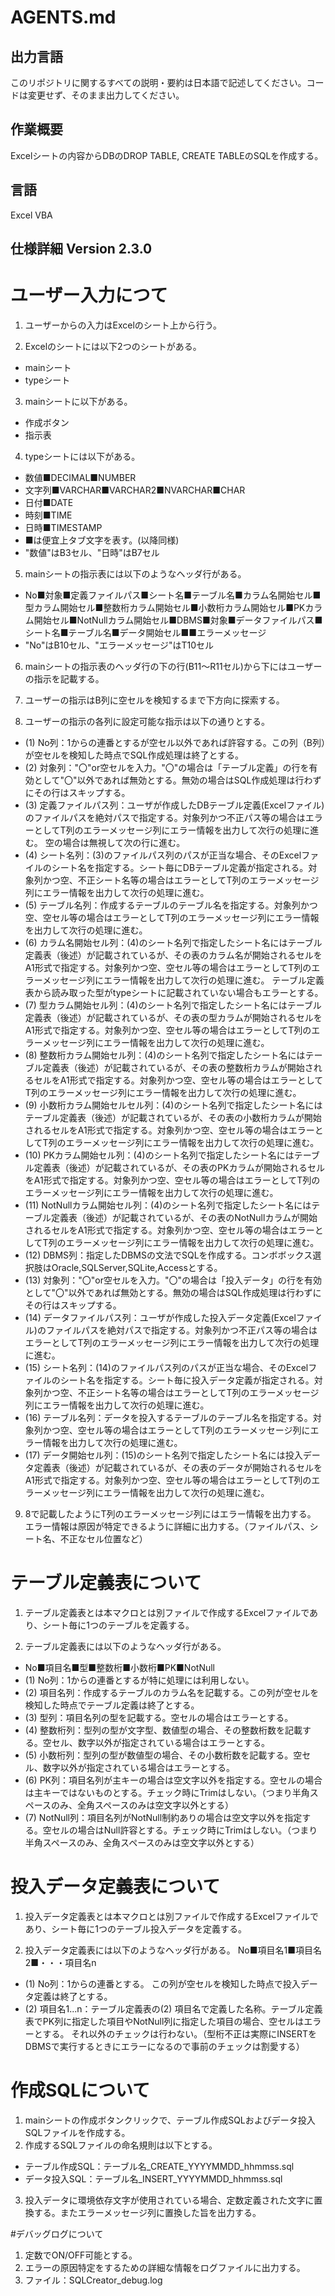 # AGENTS.md
## 出力言語
このリポジトリに関するすべての説明・要約は日本語で記述してください。コードは変更せず、そのまま出力してください。

## 作業概要
Excelシートの内容からDBのDROP TABLE, CREATE TABLEのSQLを作成する。

## 言語
Excel VBA

## 仕様詳細  Version 2.3.0

# ユーザー入力につて
1. ユーザーからの入力はExcelのシート上から行う。

2. Excelのシートには以下2つのシートがある。
- mainシート
- typeシート

3. mainシートに以下がある。
- 作成ボタン
- 指示表

4. typeシートには以下がある。
- 数値■DECIMAL■NUMBER
- 文字列■VARCHAR■VARCHAR2■NVARCHAR■CHAR
- 日付■DATE
- 時刻■TIME
- 日時■TIMESTAMP
- ■は便宜上タブ文字を表す。(以降同様)
- "数値"はB3セル、"日時"はB7セル

5. mainシートの指示表には以下のようなヘッダ行がある。
- No■対象■定義ファイルパス■シート名■テーブル名■カラム名開始セル■型カラム開始セル■整数桁カラム開始セル■小数桁カラム開始セル■PKカラム開始セル■NotNullカラム開始セル■DBMS■対象■データファイルパス■シート名■テーブル名■データ開始セル■■エラーメッセージ
- "No"はB10セル、"エラーメッセージ"はT10セル

6. mainシートの指示表のヘッダ行の下の行(B11～R11セル)から下にはユーザーの指示を記載する。

7. ユーザーの指示はB列に空セルを検知するまで下方向に探索する。

8. ユーザーの指示の各列に設定可能な指示は以下の通りとする。
- (1) No列：1からの連番とするが空セル以外であれば許容する。この列（B列）が空セルを検知した時点でSQL作成処理は終了とする。
- (2) 対象列："〇"or空セルを入力。"〇"の場合は「テーブル定義」の行を有効として"〇"以外であれば無効とする。無効の場合はSQL作成処理は行わずにその行はスキップする。
- (3) 定義ファイルパス列：ユーザが作成したDBテーブル定義(Excelファイル)のファイルパスを絶対パスで指定する。対象列かつ不正パス等の場合はエラーとしてT列のエラーメッセージ列にエラー情報を出力して次行の処理に進む。
空の場合は無視して次の行に進む。
- (4) シート名列：(3)のファイルパス列のパスが正当な場合、そのExcelファイルのシート名を指定する。シート毎にDBテーブル定義が指定される。対象列かつ空、不正シート名等の場合はエラーとしてT列のエラーメッセージ列にエラー情報を出力して次行の処理に進む。
- (5) テーブル名列：作成するテーブルのテーブル名を指定する。対象列かつ空、空セル等の場合はエラーとしてT列のエラーメッセージ列にエラー情報を出力して次行の処理に進む。
- (6) カラム名開始セル列：(4)のシート名列で指定したシート名にはテーブル定義表（後述）が記載されているが、その表のカラム名が開始されるセルをA1形式で指定する。対象列かつ空、空セル等の場合はエラーとしてT列のエラーメッセージ列にエラー情報を出力して次行の処理に進む。
テーブル定義表から読み取った型がtypeシートに記載されていない場合もエラーとする。
- (7) 型カラム開始セル列：(4)のシート名列で指定したシート名にはテーブル定義表（後述）が記載されているが、その表の型カラムが開始されるセルをA1形式で指定する。対象列かつ空、空セル等の場合はエラーとしてT列のエラーメッセージ列にエラー情報を出力して次行の処理に進む。
- (8) 整数桁カラム開始セル列：(4)のシート名列で指定したシート名にはテーブル定義表（後述）が記載されているが、その表の整数桁カラムが開始されるセルをA1形式で指定する。対象列かつ空、空セル等の場合はエラーとしてT列のエラーメッセージ列にエラー情報を出力して次行の処理に進む。
- (9) 小数桁カラム開始セルセル列：(4)のシート名列で指定したシート名にはテーブル定義表（後述）が記載されているが、その表の小数桁カラムが開始されるセルをA1形式で指定する。対象列かつ空、空セル等の場合はエラーとしてT列のエラーメッセージ列にエラー情報を出力して次行の処理に進む。
- (10) PKカラム開始セル列：(4)のシート名列で指定したシート名にはテーブル定義表（後述）が記載されているが、その表のPKカラムが開始されるセルをA1形式で指定する。対象列かつ空、空セル等の場合はエラーとしてT列のエラーメッセージ列にエラー情報を出力して次行の処理に進む。
- (11) NotNullカラム開始セル列：(4)のシート名列で指定したシート名にはテーブル定義表（後述）が記載されているが、その表のNotNullカラムが開始されるセルをA1形式で指定する。対象列かつ空、空セル等の場合はエラーとしてT列のエラーメッセージ列にエラー情報を出力して次行の処理に進む。
- (12) DBMS列：指定したDBMSの文法でSQLを作成する。コンボボックス選択肢はOracle,SQLServer,SQLite,Accessとする。
- (13) 対象列："〇"or空セルを入力。"〇"の場合は「投入データ」の行を有効として"〇"以外であれば無効とする。無効の場合はSQL作成処理は行わずにその行はスキップする。
- (14) データファイルパス列：ユーザが作成した投入データ定義(Excelファイル)のファイルパスを絶対パスで指定する。対象列かつ不正パス等の場合はエラーとしてT列のエラーメッセージ列にエラー情報を出力して次行の処理に進む。
- (15) シート名列：(14)のファイルパス列のパスが正当な場合、そのExcelファイルのシート名を指定する。シート毎に投入データ定義が指定される。対象列かつ空、不正シート名等の場合はエラーとしてT列のエラーメッセージ列にエラー情報を出力して次行の処理に進む。
- (16) テーブル名列：データを投入するテーブルのテーブル名を指定する。対象列かつ空、空セル等の場合はエラーとしてT列のエラーメッセージ列にエラー情報を出力して次行の処理に進む。
- (17) データ開始セル列：(15)のシート名列で指定したシート名には投入データ定義表（後述）が記載されているが、その表のデータが開始されるセルをA1形式で指定する。対象列かつ空、空セル等の場合はエラーとしてT列のエラーメッセージ列にエラー情報を出力して次行の処理に進む。

9. 8で記載したようにT列のエラーメッセージ列にはエラー情報を出力する。
エラー情報は原因が特定できるように詳細に出力する。（ファイルパス、シート名、不正なセル位置など）

# テーブル定義表について
1. テーブル定義表とは本マクロとは別ファイルで作成するExcelファイルであり、シート毎に1つのテーブルを定義する。

2. テーブル定義表には以下のようなヘッダ行がある。
- No■項目名■型■整数桁■小数桁■PK■NotNull
- (1) No列：1からの連番とするが特に処理には利用しない。
- (2) 項目名列：作成するテーブルのカラム名を記載する。この列が空セルを検知した時点でテーブル定義は終了とする。
- (3) 型列：項目名列の型を記載する。空セルの場合はエラーとする。
- (4) 整数桁列：型列の型が文字型、数値型の場合、その整数桁数を記載する。空セル、数字以外が指定されている場合はエラーとする。
- (5) 小数桁列：型列の型が数値型の場合、その小数桁数を記載する。空セル、数字以外が指定されている場合はエラーとする。
- (6) PK列：項目名列が主キーの場合は空文字以外を指定する。空セルの場合は主キーではないものとする。チェック時にTrimはしない。（つまり半角スペースのみ、全角スペースのみは空文字以外とする）
- (7) NotNull列：項目名列がNotNull制約ありの場合は空文字以外を指定する。空セルの場合はNull許容とする。チェック時にTrimはしない。（つまり半角スペースのみ、全角スペースのみは空文字以外とする）

# 投入データ定義表について
1. 投入データ定義表とは本マクロとは別ファイルで作成するExcelファイルであり、シート毎に1つのテーブル投入データを定義する。

2. 投入データ定義表には以下のようなヘッダ行がある。
No■項目名1■項目名2■・・・項目名n
- (1) No列：1からの連番とする。
この列が空セルを検知した時点で投入データ定義は終了とする。
- (2) 項目名1...n：テーブル定義表の(2) 項目名で定義した名称。テーブル定義表でPK列に指定した項目やNotNull列に指定した項目の場合、空セルはエラーとする。
それ以外のチェックは行わない。（型桁不正は実際にINSERTをDBMSで実行するときにエラーになるので事前のチェックは割愛する）

# 作成SQLについて
1. mainシートの作成ボタンクリックで、テーブル作成SQLおよびデータ投入SQLファイルを作成する。
2. 作成するSQLファイルの命名規則は以下とする。
- テーブル作成SQL：テーブル名_CREATE_YYYYMMDD_hhmmss.sql
- データ投入SQL：テーブル名_INSERT_YYYYMMDD_hhmmss.sql
3. 投入データに環境依存文字が使用されている場合、定数定義された文字に置換する。またエラーメッセージ列に置換した旨を出力する。

#デバッグログについて
1. 定数でON/OFF可能とする。
2. エラーの原因特定をするための詳細な情報をログファイルに出力する。
3. ファイル：SQLCreator_debug.log
